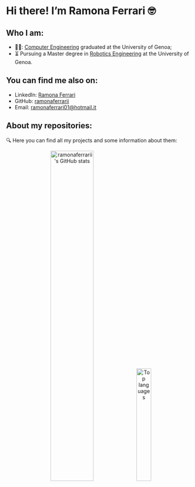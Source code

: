# Hi there! I’m Ramona Ferrari :nerd_face:

## Who I am: 
- 👩‍🎓: [Computer Engineering](https://corsi.unige.it/corsi/8719) graduated at the University of Genoa; 
- ⏳ Pursuing a Master degree in [Robotics Engineering](https://corsi.unige.it/en/corsi/10635) at the University of Genoa. 

## You can find me also on:
- LinkedIn: [Ramona Ferrari](https://www.linkedin.com/in/ramona-ferrari-3b6a07309/)  
- GitHub: [ramonaferrarii](https://github.com/ramonaferrarii)  
- Email: [ramonaferrari01@hotmail.it](mailto:ramonaferrari01@hotmail.it)


## About my repositories:
:mag: Here you can find all my projects and some information about them:

<p align="center">
  <img src="https://github-readme-stats.vercel.app/api?username=ramonaferrarii&show_icons=true&hide=prs,issues,contribs&theme=synthwave" alt="ramonaferrarii's GitHub stats" width="48%" />
  <img src="https://github-readme-stats.vercel.app/api/top-langs/?username=ramonaferrarii&layout=compact&langs_count=6&theme=synthwave" alt="Top languages" width="28%" />
</p>


